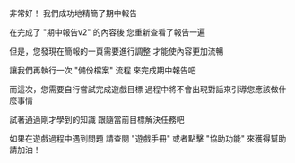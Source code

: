 非常好！
我們成功地精簡了期中報告

在完成了 "期中報告v2" 的內容後
您重新查看了報告一遍

但是，您發現在簡報的一頁需要進行調整
才能使內容更加流暢

讓我們再執行一次 "備份檔案" 流程
來完成期中報告吧

而這次，您需要自行嘗試完成遊戲目標
過程中將不會出現對話來引導您應該做什麼事情

試著通過剛才學到的知識
跟隨當前目標解決任務吧

如果在遊戲過程中遇到問題
請查閱 "遊戲手冊" 或者點擊 "協助功能" 來獲得幫助
請加油！